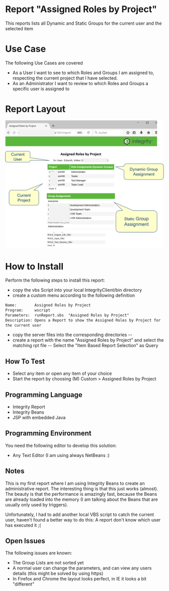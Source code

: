 # Report "Assigned Roles by Project"
This reports lists all Dynamic and Static Groups for the current user and the selected item

# Use Case
The following Use Cases are covered
- As a User I want to see to which Roles and Groups I am assigned to, respecting the current project that I have selected.
- As an Administrator I want to review to which Roles and Groups a specific user is assigned to 

# Report Layout
![ReportAssignedRolesbyProject](doc/ReportAssignedRolesbyProject.png)

# How to Install
Perform the following steps to install this report:
- copy the vbs Script into your local IntegrityClient/bin directory
- create a custom menu according to the following definition

```
Name:        Assigned Roles by Project
Program:     wscript
Parameters:  runReport.vbs  "Assigned Roles by Project"
Description: Opens a Report to show the Assigned Roles by Project for the current user
```
- copy the server files into the corresponding directories
-- 
- create a report with the name "Assigned Roles by Project" and select the matching rpt file
-- Select the "Item Based Report Selection" as Query 

## How To Test
- Select any item or open any item of your choice
- Start the report by choosing (M) Custom > Assigned Roles by Project

## Programming Language
- Integrity Report
- Integrity Beans
- JSP with embedded Java

## Programming Environment 
You need the following editor to develop this solution:
- Any Text Editor  (I am using always NetBeans :)

## Notes 
This is my first report where I am using Integrity Beans to create an administrative report. The interesting thing is that this just works (almost). The beauty is that the performance is amazingly fast, because the Beans are already loaded into the memory (I am talking about the Beans that are usually only used by triggers).

Unfortunately, I had to add another local VBS script to catch the current user, haven't found a better way to do this: A report don't know which user has executed it ;( 

## Open Issues
The following issues are known:
- The Group Lists are not sorted yet
- A normal user can change the parameters, and can view any users details (this might be solved by using https)
- In Firefox and Chrome the layout looks perfect, in IE it looks a bit "different" 
